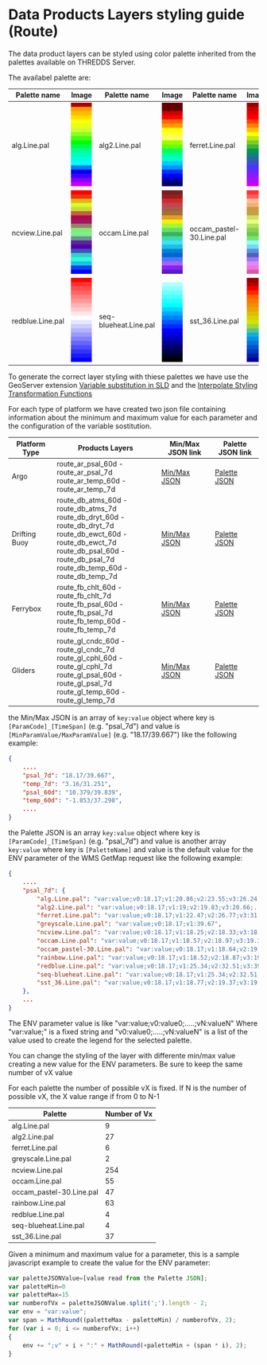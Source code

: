 # Data Products Layers styling guide (Route)

The data product layers can be styled using color palette inherited from the palettes available on THREDDS Server.

The availabel palette are:

Palette name | Image | Palette name | Image | Palette name | Image | Palette name | Image
------------ | ----- | ------------ | ----- | ------------ | ----- | ------------ | -----
alg.Line.pal | ![alg.Line.pal](./DataProductsLayers/palettes%20png/alg.png) | alg2.Line.pal | ![alg2.Line.pal](./palettes%20png/alg2.png) | ferret.Line.pal | ![ferret.Line.pal](./palettes%20png/ferret.png) |greyscale.Line.pal | ![greyscale.Line.pal](./palettes%20png/greyscale.png) 
ncview.Line.pal | ![ncview.Line.pal](./palettes%20png/ncview.png) | occam.Line.pal | ![occam.Line.pal](./palettes%20png/occam.png) | occam_pastel-30.Line.pal | ![occam_pastel-30.Line.pal](./palettes%20png/occam_pastel-30.png) | rainbow.Line.pal | ![rainbow.Line.pal](./palettes%20png/rainbow.png) |
redblue.Line.pal | ![redblue.Line.pal](./palettes%20png/redblue.png) | seq-blueheat.Line.pal | ![seq-blueheat.Line.pal](./palettes%20png/seq-blueheat.png) | sst_36.Line.pal | ![sst_36.Line.pal](./palettes%20png/sst_36.png) 


To generate the correct layer styling with thiese palettes we have use the GeoServer extension [Variable substitution in SLD](http://docs.geoserver.org/2.10.0/user/styling/sld/extensions/substitution.html) and
the [Interpolate Styling Transformation Functions](http://docs.geoserver.org/2.10.0/user/styling/sld/tipstricks/transformation-func.html#interpolate)

For each type of platform we have created two json file containing information about the minimum and maximum value for each parameter and the configuration of the variable sostitution.

Platform Type | Products Layers | Min/Max JSON link | Palette JSON link 
------------- | --------------- | ------------ | ------------
Argo | route_ar_psal_60d - route_ar_psal_7d <br> route_ar_temp_60d - route_ar_temp_7d <br> | [Min/Max JSON](http://www.emodnet-physics.eu/Map/Products/includes/json/route_ar_MinMax.json) | [Palette JSON](http://www.emodnet-physics.eu/Map/Products/includes/json/route_ar_Palette.json)
Drifting Buoy | route_db_atms_60d - route_db_atms_7d <br> route_db_dryt_60d - route_db_dryt_7d <br> route_db_ewct_60d - route_db_ewct_7d <br> route_db_psal_60d - route_db_psal_7d <br> route_db_temp_60d - route_db_temp_7d <br> | [Min/Max JSON](http://www.emodnet-physics.eu/Map/Products/includes/json/route_db_MinMax.json) | [Palette JSON](http://www.emodnet-physics.eu/Map/Products/includes/json/route_db_Palette.json)
Ferrybox | route_fb_chlt_60d - route_fb_chlt_7d <br> route_fb_psal_60d - route_fb_psal_7d <br> route_fb_temp_60d - route_fb_temp_7d <br> | [Min/Max JSON](http://www.emodnet-physics.eu/Map/Products/includes/json/route_fb_MinMax.json) | [Palette JSON](http://www.emodnet-physics.eu/Map/Products/includes/json/route_fb_Palette.json)
Gliders | route_gl_cndc_60d - route_gl_cndc_7d <br> route_gl_cphl_60d - route_gl_cphl_7d <br> route_gl_psal_60d - route_gl_psal_7d <br> route_gl_temp_60d - route_gl_temp_7d <br> | [Min/Max JSON](http://www.emodnet-physics.eu/Map/Products/includes/json/route_gl_MinMax.json) | [Palette JSON](http://www.emodnet-physics.eu/Map/Products/includes/json/route_gl_Palette.json)

the Min/Max JSON is an array of ```key:value``` object where key is ```[ParamCode]_[TimeSpan]``` (e.g. "psal_7d") and value is ```[MinParamValue/MaxParamValue]``` (e.g. "18.17/39.667") like the following example:
```json
{
    ....
	"psal_7d": "18.17/39.667",
	"temp_7d": "3.16/31.251",
	"psal_60d": "10.379/39.839",
	"temp_60d": "-1.853/37.298",
    ....	
}
```
the Palette JSON is an array ```key:value``` object where key is ```[ParamCode]_[TimeSpan]``` (e.g. "psal_7d")  and value is another array ```key:value``` where key is ```[PaletteName]``` and value is the default value for the ENV parameter of the WMS GetMap request like the following example:

```json
{	
    ....
	"psal_7d": {
		"alg.Line.pal": "var:value;v0:18.17;v1:20.86;v2:23.55;v3:26.24;....",
		"alg2.Line.pal": "var:value;v0:18.17;v1:19;v2:19.83;v3:20.66;....",
		"ferret.Line.pal": "var:value;v0:18.17;v1:22.47;v2:26.77;v3:31.07;....",
		"greyscale.Line.pal": "var:value;v0:18.17;v1:39.67",
		"ncview.Line.pal": "var:value;v0:18.17;v1:18.25;v2:18.33;v3:18.41;.....",
		"occam.Line.pal": "var:value;v0:18.17;v1:18.57;v2:18.97;v3:19.37;....",
		"occam_pastel-30.Line.pal": "var:value;v0:18.17;v1:18.64;v2:19.11;....",
		"rainbow.Line.pal": "var:value;v0:18.17;v1:18.52;v2:18.87;v3:19.22;....",
		"redblue.Line.pal": "var:value;v0:18.17;v1:25.34;v2:32.51;v3:39.68",
		"seq-blueheat.Line.pal": "var:value;v0:18.17;v1:25.34;v2:32.51;v3:39.68",
		"sst_36.Line.pal": "var:value;v0:18.17;v1:18.77;v2:19.37;v3:19.97;;...."
	},		
    ...
}
```

The ENV parameter value is like "var:value;v0:value0;.....;vN:valueN" 
Where "var:value;" is a fixed string and "v0:value0;.....;vN:valueN" is a list of the value used to create the legend for the selected palette.

You can change the styling of the layer with differente min/max value creating a new value for the ENV parameters. Be sure to keep the same number of vX value

For each palette the number of possible vX is fixed. If N is the number of possible vX, the X value range if from 0 to N-1

Palette | Number of Vx
------- | ------------
alg.Line.pal | 9
alg2.Line.pal | 27
ferret.Line.pal | 6
greyscale.Line.pal | 2
ncview.Line.pal | 254
occam.Line.pal | 55
occam_pastel-30.Line.pal | 47
rainbow.Line.pal | 63
redblue.Line.pal | 4
seq-blueheat.Line.pal | 4
sst_36.Line.pal | 37

Given a minimum and maximum value for a parameter, this is a sample javascript example to create the value for the ENV parameter:

```javascript
var paletteJSONValue=[value read from the Palette JSON];
var paletteMin=0
var paletteMax=15
var numberofVx = paletteJSONValue.split(';').length - 2;
var env = "var:value";
var span = MathRound((paletteMax - paletteMin) / numberofVx, 2);
for (var i = 0; i <= numberofVx; i++)
{
    env += ";v" + i + ":" + MathRound(+paletteMin + (span * i), 2);
}
```

